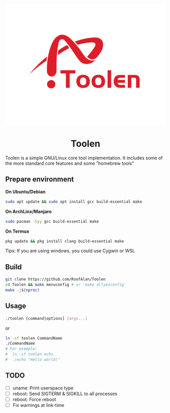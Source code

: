<div>
  <img src="img/logo.png"/>
  <h1 align="center">Toolen</h1>
</div>

Toolen is a simple GNU/Linux core tool implementation. It includes some of the more standard core features and some "homebrew tools"

## Prepare environment
**On Ubuntu/Debian**
```bash
sudo apt update && sudo apt install gcc build-essential make
```
**On ArchLinx/Manjaro**
```bash
sudo pacman -Syy gcc build-essential make
```

**On Termux**
```bash
pkg update && pkg install clang build-essential make
```

Tips: If you are using windows, you could use Cygwin or WSL

## Build
```bash
git clone https://github.com/RoofAlan/Toolen
cd Toolen && make menuconfig # or 'make allyesconfig'
make -j$(nproc)
```

## Usage
```bash
./toolen [command|options] [args...]
```
or
```bash
ln -sf toolen CommandName
./CommandName
# For example:
#  ln -sf toolen echo
#  ./echo "Hello world!"
```

## TODO
- [ ] uname: Print userspace type
- [ ] reboot: Send SIGTERM & SIGKILL to all processes
- [ ] reboot: Force reboot
- [ ] Fix warnings at link-time
